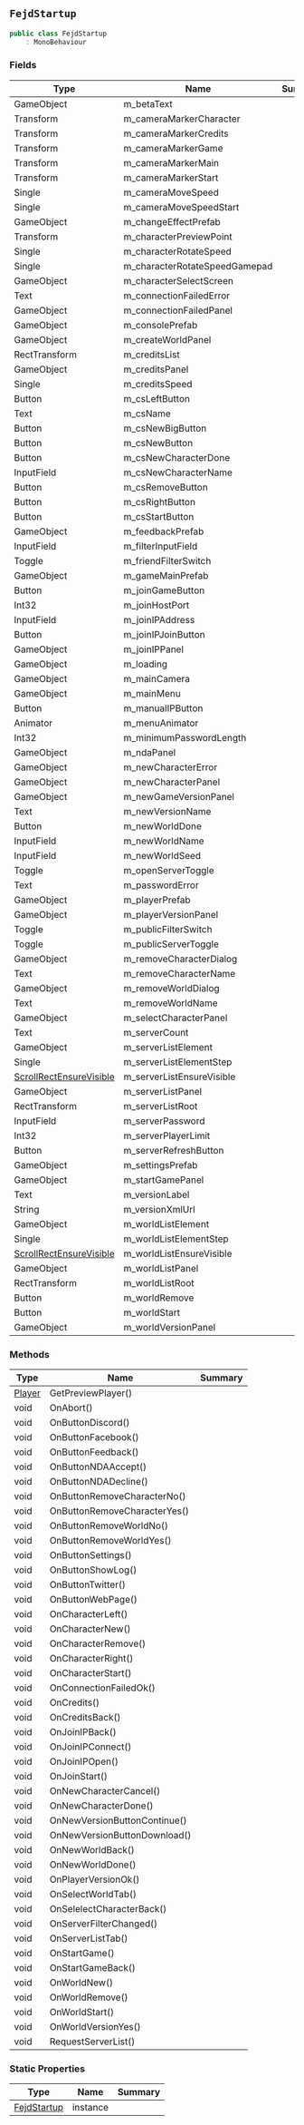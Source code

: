 ## `FejdStartup`

```csharp
public class FejdStartup
    : MonoBehaviour

```

### Fields

| Type | Name | Summary | 
| --- | --- | --- | 
| GameObject | m_betaText |  | 
| Transform | m_cameraMarkerCharacter |  | 
| Transform | m_cameraMarkerCredits |  | 
| Transform | m_cameraMarkerGame |  | 
| Transform | m_cameraMarkerMain |  | 
| Transform | m_cameraMarkerStart |  | 
| Single | m_cameraMoveSpeed |  | 
| Single | m_cameraMoveSpeedStart |  | 
| GameObject | m_changeEffectPrefab |  | 
| Transform | m_characterPreviewPoint |  | 
| Single | m_characterRotateSpeed |  | 
| Single | m_characterRotateSpeedGamepad |  | 
| GameObject | m_characterSelectScreen |  | 
| Text | m_connectionFailedError |  | 
| GameObject | m_connectionFailedPanel |  | 
| GameObject | m_consolePrefab |  | 
| GameObject | m_createWorldPanel |  | 
| RectTransform | m_creditsList |  | 
| GameObject | m_creditsPanel |  | 
| Single | m_creditsSpeed |  | 
| Button | m_csLeftButton |  | 
| Text | m_csName |  | 
| Button | m_csNewBigButton |  | 
| Button | m_csNewButton |  | 
| Button | m_csNewCharacterDone |  | 
| InputField | m_csNewCharacterName |  | 
| Button | m_csRemoveButton |  | 
| Button | m_csRightButton |  | 
| Button | m_csStartButton |  | 
| GameObject | m_feedbackPrefab |  | 
| InputField | m_filterInputField |  | 
| Toggle | m_friendFilterSwitch |  | 
| GameObject | m_gameMainPrefab |  | 
| Button | m_joinGameButton |  | 
| Int32 | m_joinHostPort |  | 
| InputField | m_joinIPAddress |  | 
| Button | m_joinIPJoinButton |  | 
| GameObject | m_joinIPPanel |  | 
| GameObject | m_loading |  | 
| GameObject | m_mainCamera |  | 
| GameObject | m_mainMenu |  | 
| Button | m_manualIPButton |  | 
| Animator | m_menuAnimator |  | 
| Int32 | m_minimumPasswordLength |  | 
| GameObject | m_ndaPanel |  | 
| GameObject | m_newCharacterError |  | 
| GameObject | m_newCharacterPanel |  | 
| GameObject | m_newGameVersionPanel |  | 
| Text | m_newVersionName |  | 
| Button | m_newWorldDone |  | 
| InputField | m_newWorldName |  | 
| InputField | m_newWorldSeed |  | 
| Toggle | m_openServerToggle |  | 
| Text | m_passwordError |  | 
| GameObject | m_playerPrefab |  | 
| GameObject | m_playerVersionPanel |  | 
| Toggle | m_publicFilterSwitch |  | 
| Toggle | m_publicServerToggle |  | 
| GameObject | m_removeCharacterDialog |  | 
| Text | m_removeCharacterName |  | 
| GameObject | m_removeWorldDialog |  | 
| Text | m_removeWorldName |  | 
| GameObject | m_selectCharacterPanel |  | 
| Text | m_serverCount |  | 
| GameObject | m_serverListElement |  | 
| Single | m_serverListElementStep |  | 
| [ScrollRectEnsureVisible](./ScrollRectEnsureVisible.md) | m_serverListEnsureVisible |  | 
| GameObject | m_serverListPanel |  | 
| RectTransform | m_serverListRoot |  | 
| InputField | m_serverPassword |  | 
| Int32 | m_serverPlayerLimit |  | 
| Button | m_serverRefreshButton |  | 
| GameObject | m_settingsPrefab |  | 
| GameObject | m_startGamePanel |  | 
| Text | m_versionLabel |  | 
| String | m_versionXmlUrl |  | 
| GameObject | m_worldListElement |  | 
| Single | m_worldListElementStep |  | 
| [ScrollRectEnsureVisible](./ScrollRectEnsureVisible.md) | m_worldListEnsureVisible |  | 
| GameObject | m_worldListPanel |  | 
| RectTransform | m_worldListRoot |  | 
| Button | m_worldRemove |  | 
| Button | m_worldStart |  | 
| GameObject | m_worldVersionPanel |  | 


### Methods

| Type | Name | Summary | 
| --- | --- | --- | 
| [Player](./Player.md) | GetPreviewPlayer() |  | 
| void | OnAbort() |  | 
| void | OnButtonDiscord() |  | 
| void | OnButtonFacebook() |  | 
| void | OnButtonFeedback() |  | 
| void | OnButtonNDAAccept() |  | 
| void | OnButtonNDADecline() |  | 
| void | OnButtonRemoveCharacterNo() |  | 
| void | OnButtonRemoveCharacterYes() |  | 
| void | OnButtonRemoveWorldNo() |  | 
| void | OnButtonRemoveWorldYes() |  | 
| void | OnButtonSettings() |  | 
| void | OnButtonShowLog() |  | 
| void | OnButtonTwitter() |  | 
| void | OnButtonWebPage() |  | 
| void | OnCharacterLeft() |  | 
| void | OnCharacterNew() |  | 
| void | OnCharacterRemove() |  | 
| void | OnCharacterRight() |  | 
| void | OnCharacterStart() |  | 
| void | OnConnectionFailedOk() |  | 
| void | OnCredits() |  | 
| void | OnCreditsBack() |  | 
| void | OnJoinIPBack() |  | 
| void | OnJoinIPConnect() |  | 
| void | OnJoinIPOpen() |  | 
| void | OnJoinStart() |  | 
| void | OnNewCharacterCancel() |  | 
| void | OnNewCharacterDone() |  | 
| void | OnNewVersionButtonContinue() |  | 
| void | OnNewVersionButtonDownload() |  | 
| void | OnNewWorldBack() |  | 
| void | OnNewWorldDone() |  | 
| void | OnPlayerVersionOk() |  | 
| void | OnSelectWorldTab() |  | 
| void | OnSelelectCharacterBack() |  | 
| void | OnServerFilterChanged() |  | 
| void | OnServerListTab() |  | 
| void | OnStartGame() |  | 
| void | OnStartGameBack() |  | 
| void | OnWorldNew() |  | 
| void | OnWorldRemove() |  | 
| void | OnWorldStart() |  | 
| void | OnWorldVersionYes() |  | 
| void | RequestServerList() |  | 


### Static Properties

| Type | Name | Summary | 
| --- | --- | --- | 
| [FejdStartup](./FejdStartup.md) | instance |  | 


